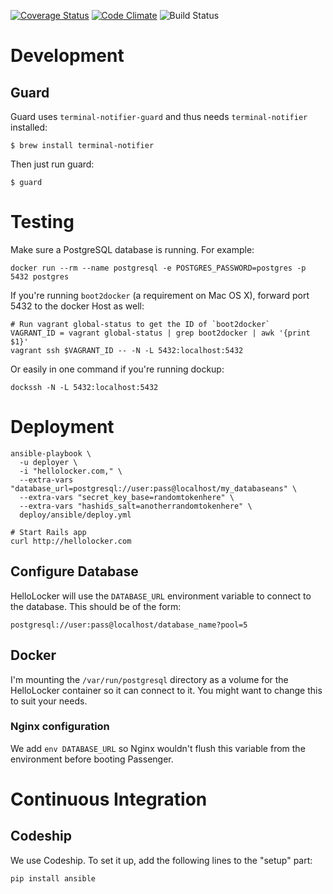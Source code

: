 [![Coverage Status](https://coveralls.io/repos/dv/hellolocker/badge.svg?branch=master&service=github)](https://coveralls.io/github/dv/hellolocker?branch=master)
[![Code Climate](https://codeclimate.com/github/dv/hellolocker/badges/gpa.svg)](https://codeclimate.com/github/dv/hellolocker)
![Build Status](https://img.shields.io/codeship/97a77c10-19b7-0133-e34a-0a4b5bd32554/master.svg)

# Development

## Guard

Guard uses `terminal-notifier-guard` and thus needs `terminal-notifier` installed:

```
$ brew install terminal-notifier
```

Then just run guard:

```
$ guard
```

# Testing

Make sure a PostgreSQL database is running. For example:

```
docker run --rm --name postgresql -e POSTGRES_PASSWORD=postgres -p 5432 postgres
```

If you're running `boot2docker` (a requirement on Mac OS X), forward port 5432 to the docker Host as well:

```
# Run vagrant global-status to get the ID of `boot2docker`
VAGRANT_ID = vagrant global-status | grep boot2docker | awk '{print $1}'
vagrant ssh $VAGRANT_ID -- -N -L 5432:localhost:5432
```

Or easily in one command if you're running dockup:

```
dockssh -N -L 5432:localhost:5432
```

# Deployment


```
ansible-playbook \
  -u deployer \
  -i "hellolocker.com," \
  --extra-vars "database_url=postgresql://user:pass@localhost/my_databaseans" \
  --extra-vars "secret_key_base=randomtokenhere" \
  --extra-vars "hashids_salt=anotherrandomtokenhere" \
  deploy/ansible/deploy.yml

# Start Rails app
curl http://hellolocker.com
```

## Configure Database

HelloLocker will use the `DATABASE_URL` environment variable to connect to the database. This should be of the form:

```
postgresql://user:pass@localhost/database_name?pool=5
```

## Docker

I'm mounting the `/var/run/postgresql` directory as a volume for the HelloLocker container so it can connect to it. You might want to change this to suit your needs.

### Nginx configuration

We add `env DATABASE_URL` so Nginx wouldn't flush this variable from the environment before booting Passenger.

# Continuous Integration

## Codeship

We use Codeship. To set it up, add the following lines to the "setup" part:

```
pip install ansible
```
